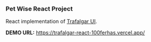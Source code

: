 ### Pet Wise React Project

React implementation of [Trafalgar UI](https://www.figma.com/file/EWmzcVkd7qbP5Nf7iMvuqP/Trafalgar-Landing-Page). 

**DEMO URL:** https://trafalgar-react-100ferhas.vercel.app/

